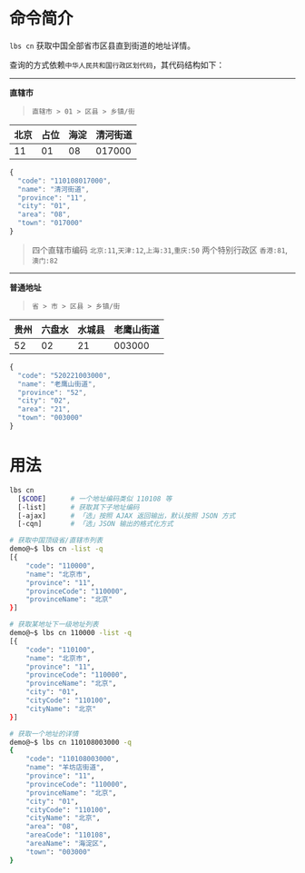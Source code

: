 命令简介
======= 

`lbs cn` 获取中国全部省市区县直到街道的地址详情。

查询的方式依赖`中华人民共和国行政区划代码`，其代码结构如下：

------------------------------------------------------
**直辖市**

> `直辖市 > 01 > 区县 > 乡镇/街`

北京 | 占位 | 海淀 |  清河街道
-----|-----|------|-------------
11   | 01  | 08   | 017000

```js
{
  "code": "110108017000",
  "name": "清河街道",
  "province": "11",
  "city": "01",
  "area": "08",
  "town": "017000"
}
```

> 四个直辖市编码 `北京:11`,`天津:12`,`上海:31`,`重庆:50` 
> 两个特别行政区 `香港:81`, `澳门:82`

------------------------------------------------------
**普通地址**

> `省 > 市 > 区县 > 乡镇/街`

贵州 | 六盘水 |水城县 | 老鹰山街道
-----|-------|------|-------------
52   | 02    | 21   | 003000

```js
{
  "code": "520221003000",
  "name": "老鹰山街道",
  "province": "52",
  "city": "02",
  "area": "21",
  "town": "003000"
}
```
    
用法
=======

```bash
lbs cn
  [$CODE]      # 一个地址编码类似 110108 等
  [-list]      # 获取其下子地址编码
  [-ajax]      # 「选」按照 AJAX 返回输出，默认按照 JSON 方式
  [-cqn]       # 「选」JSON 输出的格式化方式
```

```bash
# 获取中国顶级省/直辖市列表
demo@~$ lbs cn -list -q
[{
    "code": "110000",
    "name": "北京市",
    "province": "11",
    "provinceCode": "110000",
    "provinceName": "北京"
}]

# 获取某地址下一级地址列表
demo@~$ lbs cn 110000 -list -q
[{
    "code": "110100",
    "name": "北京市",
    "province": "11",
    "provinceCode": "110000",
    "provinceName": "北京",
    "city": "01",
    "cityCode": "110100",
    "cityName": "北京"
}]

# 获取一个地址的详情
demo@~$ lbs cn 110108003000 -q
{
    "code": "110108003000",
    "name": "羊坊店街道",
    "province": "11",
    "provinceCode": "110000",
    "provinceName": "北京",
    "city": "01",
    "cityCode": "110100",
    "cityName": "北京",
    "area": "08",
    "areaCode": "110108",
    "areaName": "海淀区",
    "town": "003000"
}
```


